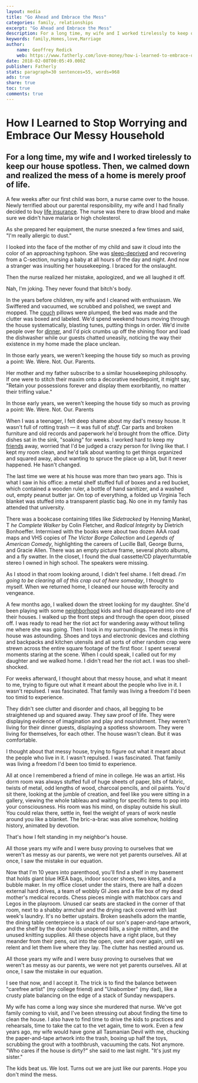 ```yaml
---
layout: media
title: "Go Ahead and Embrace the Mess"
categories: family, relationships
excerpt: "Go Ahead and Embrace the Mess"
description: For a long time, my wife and I worked tirelessly to keep our house spotless. Then, we calmed down and realized the mess of a home is merely proof of life.
keywords: family,Homes,love,Marriage
author:
    name: Geoffrey Redick
    web: https://www.fatherly.com/love-money/how-i-learned-to-embrace-our-messy-household/
date: 2018-02-08T00:05:49.000Z
publisher: Fatherly
stats: paragraph=30 sentences=55, words=968
ads: true
share: true
toc: true
comments: true
---
```

# How I Learned to Stop Worrying and Embrace Our Messy Household

## For a long time, my wife and I worked tirelessly to keep our house spotless. Then, we calmed down and realized the mess of a home is merely proof of life.

A few weeks after our first child was born, a nurse came over to the house. Newly terrified about our parental responsibility, my wife and I had finally decided to buy [life insurance](https://www.fatherly.com/love-money/finances/a-new-parents-guide-to-life-insurance/). The nurse was there to draw blood and make sure we didn't have malaria or high cholesterol.

As she prepared her equipment, the nurse sneezed a few times and said, "I'm really allergic to dust."

I looked into the face of the mother of my child and saw it cloud into the color of an approaching typhoon. She was [sleep-deprived](https://www.fatherly.com/love-money/relationships/could-a-sleep-divorce-save-your-marriage/) and recovering from a C-section, nursing a baby at all hours of the day and night. And now a stranger was insulting her housekeeping. I braced for the onslaught.

Then the nurse realized her mistake, apologized, and we all laughed it off.

Nah, I'm joking. They never found that bitch's body.

In the years before children, my wife and I cleaned with enthusiasm. We Swiffered and vacuumed, we scrubbed and polished, we swept and mopped. The [couch](https://www.fatherly.com/love-money/relationships/new-home-and-my-old-couch/) pillows were plumped, the bed was made and the clutter was boxed and labeled. We'd spend weekend hours moving through the house systematically, blasting tunes, putting things in order. We'd invite people over for [dinner](https://www.fatherly.com/health-science/nutrition/how-dads-got-in-the-kitchen-and-good-at-cooking/), and I'd pick crumbs up off the shining floor and load the dishwasher while our guests chatted uneasily, noticing the way their existence in my home made the place unclean.

In those early years, we weren't keeping the house tidy so much as proving a point: We. Were. Not. Our. Parents.

Her mother and my father subscribe to a similar housekeeping philosophy. If one were to stitch their maxim onto a decorative needlepoint, it might say, "Retain your possessions forever and display them exorbitantly, no matter their trifling value."

In those early years, we weren't keeping the house tidy so much as proving a point: We. Were. Not. Our. Parents

When I was a teenager, I felt deep shame about my dad's messy house. It wasn't full of rotting trash — it was full of _stuff_. Car parts and broken furniture and old records and paperwork he'd brought from the office. Dirty dishes sat in the sink, "soaking" for weeks. I worked hard to keep my [friends](https://www.fatherly.com/love-money/relationships/lets-hear-super-chill-dad-friend/) away, worried that I'd be judged a crazy person for living like that. I kept my room clean, and he'd talk about wanting to get things organized and squared away, about wanting to spruce the place up a bit, but it never happened. He hasn't changed.

The last time we were at his house was more than two years ago. This is what I saw in his office: a metal shelf stuffed full of boxes and a red bucket, which contained a wooden ruler, a bottle of hand sanitizer, and a washed out, empty peanut butter jar. On top of everything, a folded up Virginia Tech blanket was stuffed into a transparent plastic bag. No one in my family has attended that university.

There was a bookcase containing titles like _Sidetracked_ by Henning Mankel, T _he Complete Walker_ by Colin Fletcher, and _Radical Integrity_ by Dietrich Bonhoeffer. Intermixed with the books were about two dozen AAA road maps and VHS copies of _The Victor Borge Collection_ and _Legends of American Comedy_, highlighting the careers of Lucille Ball, George Burns, and Gracie Allen. There was an empty picture frame, several photo albums, and a fly swatter. In the closet, I found the dual cassette/CD player/turntable stereo I owned in high school. The speakers were missing.

As I stood in that room looking around, I didn't feel shame. I felt dread. _I'm going to be clearing all of this crap out of here someday_, I thought to myself. When we returned home, I cleaned our house with ferocity and vengeance.

A few months ago, I walked down the street looking for my daughter. She'd been playing with some [neighborhood](https://www.fatherly.com/love-money/relationships/moving-to-the-suburbs-neighbor-types/) kids and had disappeared into one of their houses. I walked up the front steps and through the open door, pissed off. I was ready to read her the riot act for wandering away without telling me where she was going. Then I took in my surroundings. The mess in this house was astounding. Shoes and toys and electronic devices and clothing and backpacks and kitchen utensils and all sorts of other random crap were strewn across the entire square footage of the first floor. I spent several moments staring at the scene. When I could speak, I called out for my daughter and we walked home. I didn't read her the riot act. I was too shell-shocked.

For weeks afterward, I thought about that messy house, and what it meant to me, trying to figure out what it meant about the people who live in it. I wasn't repulsed. I was fascinated. That family was living a freedom I'd been too timid to experience.

They didn't see clutter and disorder and chaos, all begging to be straightened up and squared away. They saw proof of life. They were displaying evidence of imagination and play and nourishment. They weren't living for their dinner guests, displaying a spotless showroom. They were living for themselves, for each other. The house wasn't clean. But it was comfortable.

I thought about that messy house, trying to figure out what it meant about the people who live in it. I wasn't repulsed. I was fascinated. That family was living a freedom I'd been too timid to experience.

All at once I remembered a friend of mine in college. He was an artist. His dorm room was always stuffed full of huge sheets of paper, bits of fabric, twists of metal, odd lengths of wood, charcoal pencils, and oil paints. You'd sit there, looking at the jumble of creation, and feel like you were sitting in a gallery, viewing the whole tableau and waiting for specific items to pop into your consciousness. His room was his mind, on display outside his skull. You could relax there, settle in, feel the weight of years of work nestle around you like a blanket. The bric-a-brac was alive somehow, holding history, animated by devotion.

That's how I felt standing in my neighbor's house.

All those years my wife and I were busy proving to ourselves that we weren't as messy as our parents, we were not yet parents ourselves. All at once, I saw the mistake in our equation.

Now that I'm 10 years into parenthood, you'll find a shelf in my basement that holds giant blue IKEA bags, indoor soccer shoes, two kites, and a bubble maker. In my office closet under the stairs, there are half a dozen external hard drives, a team of wobbly GI Joes and a file box of my dead mother's medical records. Chess pieces mingle with matchbox cars and Legos in the playroom. Unused car seats are stacked in the corner of that room, next to a shabby armchair and the drying rack covered with last week's laundry. It's no better upstairs. Broken seashells adorn the mantle, the dining table centerpiece is a stack of our son's paper-and-tape artwork, and the shelf by the door holds unopened bills, a single mitten, and the unused knitting supplies. All these objects have a right place, but they meander from their pens, out into the open, over and over again, until we relent and let them live where they lay. The clutter has nestled around us.

All those years my wife and I were busy proving to ourselves that we weren't as messy as our parents, we were not yet parents ourselves. All at once, I saw the mistake in our equation.

I see that now, and I accept it. The trick is to find the balance between "carefree artist" (my college friend) and "Unabomber" (my dad), like a crusty plate balancing on the edge of a stack of Sunday newspapers.

My wife has come a long way since she murdered that nurse. We've got family coming to visit, and I've been stressing out about finding the time to clean the house. I also have to find time to drive the kids to practices and rehearsals, time to take the cat to the vet again, time to work. Even a few years ago, my wife would have gone all Tasmanian Devil with me, chucking the paper-and-tape artwork into the trash, boxing up half the toys, scrubbing the grout with a toothbrush, vacuuming the cats. Not anymore. "Who cares if the house is dirty?" she said to me last night. "It's just my sister."

The kids beat us. We lost. Turns out we are just like our parents. Hope you don't mind the mess.